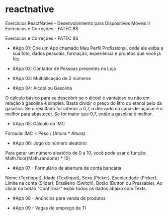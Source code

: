 # reactnative
Exercícios ReactNative - Desenvolvimento para Dispositivos Móveis II
Exercícios e Correções - FATEC BS

Exercícios e Correções - FATEC BS

- #App 01: Crie um App chamado Meu Perfil Profissional, onde ele exiba a sua foto, dados pessoais, formação, experiência e projetos que você já fez.

 


- #App 02: Contador de Pessoas presentes na Loja

 



- #App 03: Multiplicação de 2 números
 


- #App 04: Alcool ou Gasolina
 

O cálculo básico para se descobrir se o álcool é vantajoso ou não em relação à gasolina é simples. Basta dividir o preço do litro do etanol pelo da gasolina. Se o resultado for inferior a 0,7, o derivado da cana-de-açúcar é o melhor para abastecer. Se for maior que 0,7, então a gasolina é melhor.



- #App 05: Cálculo do IMC

 

Fórmula: IMC = Peso / (Altura * Altura)

 



- #App 06: Jogo do número aleatório

 

Para gerar um número aleatório de 0 a 10, você pode usar o função: Math.floor(Math.random() * 10)


- #App 07 - Formulário de abertura de conta bancária
 
Nome (TextInput), Idade (TextInput), Sexo (Picker), Escolaridade (Picker), Limite na conta (Slider), Brasileiro (Switch), Botão (Button ou Pressable). Ao clicar no botão “Confirmar” exibir todos os dados abaixo com Texts.


- #App 08 - Anúncios para venda de produtos
 


- #App 09 - Vagas de emprego de TI
 

